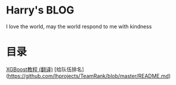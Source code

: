 # Harry's BLOG
I love the world, may the world respond to me with kindness

# 目录

[XGBoost教程 (翻译)](XGBoost教程(翻译).md)
[给队伍排名] (https://github.com/lhprojects/TeamRank/blob/master/README.md)
